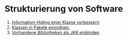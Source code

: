 # Strukturierung von Software

  1. [Information-Hiding einer Klasse verbessern](01_information_hiding)
  2. [Klassen in Pakete einordnen.](02_klassen_und_pakete)
  3. [Vorhandene Bibliotheken als JAR einbinden](03_jars_einbinden)
